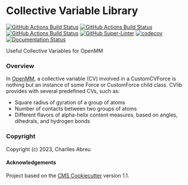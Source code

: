 Collective Variable Library
===========================
[//]: # (Badges)
[![GitHub Actions Build Status](https://github.com/craabreu/cvlib/workflows/Linux/badge.svg)](https://github.com/craabreu/cvlib/actions?query=workflow%3ALinux)
[![GitHub Actions Build Status](https://github.com/craabreu/cvlib/workflows/MacOS/badge.svg)](https://github.com/craabreu/cvlib/actions?query=workflow%3AMacOS)
[![GitHub Actions Build Status](https://github.com/craabreu/cvlib/workflows/Windows/badge.svg)](https://github.com/craabreu/cvlib/actions?query=workflow%3AWindows)
[![GitHub Super-Linter](https://github.com/craabreu/cvlib/workflows/Linter/badge.svg)](https://github.com/marketplace/actions/super-linter)
[![codecov](https://codecov.io/gh/craabreu/cvlib/branch/main/graph/badge.svg)](https://codecov.io/gh/craabreu/cvlib/branch/main)
[![Documentation Status](https://readthedocs.org/projects/cvlib-for-openmm/badge/?style=flat)](https://readthedocs.org/projects/cvlib-for-openmm)

Useful Collective Variables for OpenMM

### Overview

In [OpenMM](https://openmm.org), a collective variable (CV) involved in a CustomCVForce is nothing but an instance of some Force or CustomForce child class. CVlib provides with several predefined CVs, such as:

* Square radius of gyration of a group of atoms
* Number of contacts between two groups of atoms
* Different flavors of alpha-helix content measures, based on angles, dihedrals, and hydrogen bonds

### Copyright

Copyright (c) 2023, Charlles Abreu


#### Acknowledgements

Project based on the
[CMS Cookiecutter](https://github.com/molssi/cookiecutter-cms) version 1.1.
